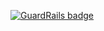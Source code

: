 
[![GuardRails badge](https://badges.production.guardrails.io/shtakai/cd_mean_angular_productsfactory.svg)](https://www.guardrails.io)
